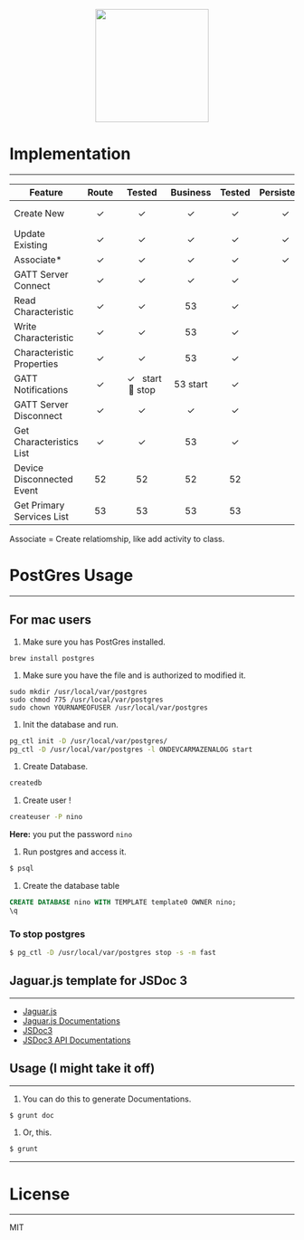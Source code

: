 
<p align="center">
  <img width="200" height="200" src="https://raw.githubusercontent.com/amadeu01/nino-server/master/assets/nino-logo.png">
</p>


# Implementation
---
Feature                   | Route     | Tested  | Business | Tested | Persistence | Tested
------------------------- | :-------: | :-----: | :---: | :---: | :-----: | :-:
Create New                 | ✓         | ✓       | ✓     | ✓     | ✓       | See notes
Update Existing          | ✓         | ✓       | ✓     | ✓     | ✓       |
Associate*                | ✓         | ✓       | ✓     | ✓     | ✓       |
GATT Server Connect       | ✓         | ✓       | ✓     | ✓     |         |
Read Characteristic       | ✓         | ✓       | 53    | ✓ |
Write Characteristic      | ✓         | ✓       | 53    | ✓ |
Characteristic Properties | ✓         | ✓       | 53    | ✓     |         |
GATT Notifications        | ✓         | &nbsp;&nbsp;✓&nbsp;&nbsp;&nbsp;start <br/> :construction_worker: stop|  53 start  | ✓ |
GATT Server Disconnect    | ✓         | ✓       | ✓     | ✓     |         |
Get Characteristics List  | ✓         | ✓       | 53    | ✓     |         |
Device Disconnected Event | 52        | 52      | 52    | 52    |         |
Get Primary Services List | 53        | 53      | 53    | 53    |         |

 Associate = Create relatiomship, like add activity to class.

# PostGres Usage
---------------

## For mac users

1. Make sure you has PostGres installed.
```
brew install postgres
```
1. Make sure you have the file and is authorized to modified it.
```
sudo mkdir /usr/local/var/postgres
sudo chmod 775 /usr/local/var/postgres
sudo chown YOURNAMEOFUSER /usr/local/var/postgres
```
1. Init the database and run.

```bash
pg_ctl init -D /usr/local/var/postgres/
pg_ctl -D /usr/local/var/postgres -l ONDEVCARMAZENALOG start
```
1. Create Database.

```bash
createdb
```

1. Create user !

```bash
createuser -P nino
```
**Here:** you put the password `nino`

1. Run postgres and access it.

```bash
$ psql
```

1. Create the database table

```sql
CREATE DATABASE nino WITH TEMPLATE template0 OWNER nino;
\q
```

### To stop postgres

```bash
$ pg_ctl -D /usr/local/var/postgres stop -s -m fast
```

## Jaguar.js template for JSDoc 3
---
- [Jaguar.js](http://davidshimjs.github.io/jaguarjs)
- [Jaguar.js Documentations](http://davidshimjs.github.io/jaguarjs/doc)
- [JSDoc3](https://github.com/jsdoc3/jsdoc)
- [JSDoc3 API Documentations](http://usejsdoc.org)

## Usage (I might take it off)
---
1. You can do this to generate Documentations.

```bash
$ grunt doc
```

1. Or, this.

```bash
$ grunt
```

---


# License
---
MIT
